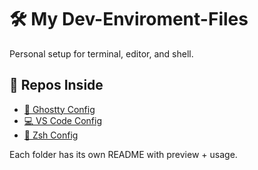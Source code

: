 # 🛠️ My Dev-Enviroment-Files

Personal setup for terminal, editor, and shell.  

## 📂 Repos Inside
- [🌙 Ghostty Config](./ghostty/README.md)
- [💻 VS Code Config](./vscode/README.md)
- [🐚 Zsh Config](./zsh/README.md)

Each folder has its own README with preview + usage.
